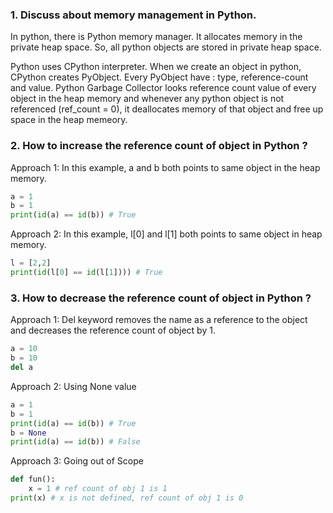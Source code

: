 ### 1. Discuss about memory management in Python.

In python, there is Python memory manager. It allocates memory in the private heap space. So, all python objects are stored in private heap space.

Python uses CPython interpreter. When we create an object in python, CPython creates PyObject. Every PyObject have : type, reference-count and value. Python Garbage Collector looks reference count value of every object in the heap memory and whenever any python object is not referenced (ref_count = 0), it deallocates memory of that object and free up space in the heap memeory.

### 2. How to increase the reference count of object in Python ?

Approach 1: In this example, a and b both points to same object in the heap memory.

```python
a = 1
b = 1
print(id(a) == id(b)) # True
```

Approach 2: In this example, l[0] and l[1] both points to same object in heap memory.

```python
l = [2,2]
print(id(l[0] == id(l[1]))) # True
```

### 3. How to decrease the reference count of object in Python ?

Approach 1: Del keyword removes the name as a reference to the object and decreases the reference count of object by 1.

```python
a = 10
b = 10
del a
```

Approach 2: Using None value

```python
a = 1
b = 1
print(id(a) == id(b)) # True
b = None
print(id(a) == id(b)) # False
```

Approach 3: Going out of Scope

```python
def fun():
    x = 1 # ref count of obj 1 is 1
print(x) # x is not defined, ref count of obj 1 is 0
```
